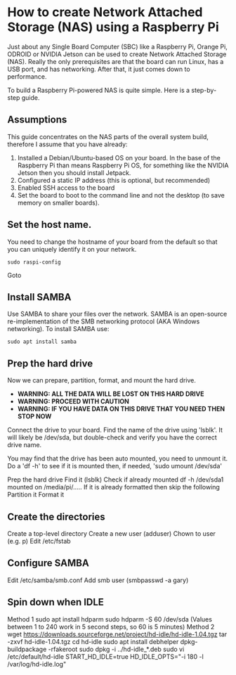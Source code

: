# How to create Network Attached Storage (NAS) using a Raspberry Pi

Just about any Single Board Computer (SBC) like a Raspberry Pi, Orange Pi, ODROID or NVIDIA Jetson can be used to create Network Attached Storage (NAS). Really the only prerequisites are that the board can run Linux, has a USB port, and has networking. After that, it just comes down to performance.

To build a Raspberry Pi-powered NAS is quite simple. Here is a step-by-step guide.

## Assumptions
This guide concentrates on the NAS parts of the overall system build, therefore I assume that you have already:

1. Installed a Debian/Ubuntu-based OS on your board. In the base of the Raspberry Pi than means Raspberry Pi OS, for something like the NVIDIA Jetson then you should install Jetpack.
2. Configured a static IP address (this is optional, but recommended)
3. Enabled SSH access to the board
4. Set the board to boot to the command line and not the desktop (to save memory on smaller boards).

## Set the host name.
You need to change the hostname of your board from the default so that you can uniquely identify it on your network.
````
sudo raspi-config
````

Goto 

## Install SAMBA
Use SAMBA to share your files over the network. SAMBA is an open-source re-implementation of the SMB networking protocol (AKA Windows networking). To install SAMBA use:
````
sudo apt install samba
````

## Prep the hard drive
Now we can prepare, partition, format, and mount the hard drive.

+ **WARNING: ALL THE DATA WILL BE LOST ON THIS HARD DRIVE**
+ **WARNING: PROCEED WITH CAUTION**
+ **WARNING: IF YOU HAVE DATA ON THIS DRIVE THAT YOU NEED THEN STOP NOW**

Connect the drive to your board. Find the name of the drive using 'lsblk'. It will likely be /dev/sda, but double-check and verify you have the correct drive name.

You may find that the drive has been auto mounted, you need to unmount it. Do a 'df -h' to see if it is mounted then, if needed, 'sudo umount /dev/sda'

Prep the hard drive
Find it (lsblk)
Check if already mounted
df -h
/dev/sda1 mounted on /media/pi/…..
If it is already formatted then skip the following
Partition it
Format it
## Create the directories
Create a top-level directory
Create a new user (adduser)
Chown to user (e.g. p)
Edit /etc/fstab
## Configure SAMBA
Edit /etc/samba/smb.conf
Add smb user (smbpasswd -a gary)
## Spin down when IDLE
Method 1
sudo apt install hdparm
sudo hdparm -S 60 /dev/sda
(Values between 1 to 240 work in 5 second steps, so 60 is 5 minutes)
Method 2
wget https://downloads.sourceforge.net/project/hd-idle/hd-idle-1.04.tgz
tar -zxvf hd-idle-1.04.tgz
cd hd-idle
sudo apt install debhelper
dpkg-buildpackage -rfakeroot
sudo dpkg -i ../hd-idle_*.deb
sudo vi /etc/default/hd-idle
START_HD_IDLE=true
HD_IDLE_OPTS="-i 180 -l /var/log/hd-idle.log"
